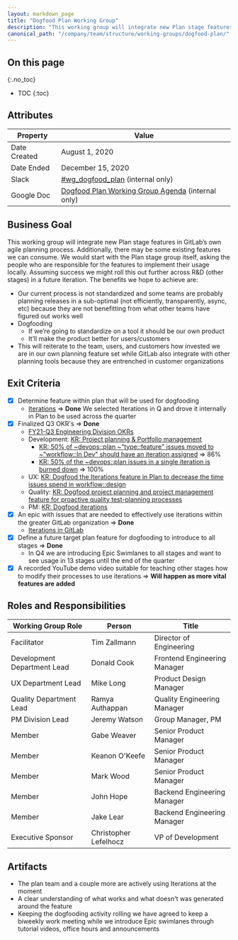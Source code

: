 ```yaml
---
layout: markdown_page
title: "Dogfood Plan Working Group"
description: "This working group will integrate new Plan stage features in GitLab’s own agile planning process."
canonical_path: "/company/team/structure/working-groups/dogfood-plan/"
---
```


## On this page
{:.no_toc}

- TOC
{:toc}

## Attributes

| Property     | Value            |
|--------------|------------------|
| Date Created | August 1, 2020   |
| Date Ended   | December 15, 2020|
| Slack        | [#wg_dogfood_plan](https://gitlab.slack.com/archives/C0188LMC2LQ) (internal only) |
| Google Doc   | [Dogfood Plan Working Group Agenda](https://docs.google.com/document/d/1x7WZd_ilH9N4TvbUwdFKw2hcdlQ80SaN2CmHdNwnEzI/edit) (internal only) |

## Business Goal

This working group will integrate new Plan stage features in GitLab’s own agile planning process. Additionally, there may be some existing features we can consume. We would start with the Plan stage group itself, asking the people who are responsible for the features to implement their usage locally. Assuming success we might roll this out further across R&D (other stages) in a future iteration. The benefits we hope to achieve are:

* Our current process is not standardized and some teams are probably planning releases in a sub-optimal (not efficiently, transparently, async, etc) because they are not benefitting from what other teams have figured out works well
* Dogfooding
    * If we’re going to standardize on a tool it should be our own product
    * It’ll make the product better for users/customers
* This will reiterate to the team, users, and customers how invested we are in our own planning feature set while GitLab also integrate with other planning tools because they are entrenched in customer organizations

## Exit Criteria

* [x] Determine feature within plan that will be used for dogfooding
    * [Iterations](https://docs.gitlab.com/ee/user/group/iterations/) => **Done** We selected Iterations in Q and drove it internally in Plan to be used across the quarter
* [x] Finalized Q3 OKR's => **Done**
    * [FY21-Q3 Engineering Division OKRs](https://gitlab.com/gitlab-com/www-gitlab-com/-/issues/8303)
    * Development: [KR: Project planning & Portfolio management](https://gitlab.com/gitlab-com/www-gitlab-com/-/issues/8429)
      * [KR: 50% of ~devops::plan ~"type::feature" issues moved to ~"workflow::In Dev" should have an iteration assigned](https://gitlab.com/gitlab-com/www-gitlab-com/-/issues/9058) => 86%
      * [KR: 50% of the ~devops::plan issues in a single iteration is burned down](https://gitlab.com/gitlab-com/www-gitlab-com/-/issues/9059) => 100%
    * UX: [KR: Dogfood the Iterations feature in Plan to decrease the time issues spend in workflow::design](https://gitlab.com/gitlab-com/www-gitlab-com/-/issues/8436)
    * Quality: [KR: Dogfood project planning and project management feature for proactive quality test-planning processes](https://gitlab.com/gitlab-com/www-gitlab-com/-/issues/8369)
    * PM: [KR: Dogfood iterations](https://gitlab.com/gitlab-com/Product/-/issues/1406)
* [x] An epic with issues that are needed to effectively use iterations within the greater GitLab organization => **Done**
    * [Iterations in GitLab](https://gitlab.com/groups/gitlab-org/-/epics/2422)
* [x] Define a future target plan feature for dogfooding to introduce to all stages => **Done**
    * In Q4 we are introducing Epic Swimlanes to all stages and want to see usage in 13 stages until the end of the quarter
* [x] A recorded YouTube demo video suitable for teaching other stages how to modify their processes to use iterations => **Will happen as more vital features are added**

## Roles and Responsibilities

| Working Group Role          | Person            | Title                        |
|-----------------------------|-------------------|------------------------------|
| Facilitator                 | Tim Zallmann      | Director of Engineering      |
| Development Department Lead | Donald Cook       | Frontend Engineering Manager |
| UX Department Lead          | Mike Long         | Product Design Manager       |
| Quality Department Lead     | Ramya Authappan   | Quality Engineering Manager  |
| PM Division Lead            | Jeremy Watson     | Group Manager, PM            |
| Member                      | Gabe Weaver       | Senior Product Manager       |
| Member                      | Keanon O'Keefe    | Senior Product Manager       |
| Member                      | Mark Wood         | Senior Product Manager       |
| Member                      | John Hope         | Backend Engineering Manager  |
| Member                      | Jake Lear         | Backend Engineering Manager  |
| Executive Sponsor           | Christopher Lefelhocz | VP of Development        |

## Artifacts

*  The plan team and a couple more are actively using Iterations at the moment
*  A clear understanding of what works and what doesn't was generated around the feature
*  Keeping the dogfooding activity rolling we have agreed to keep a biweekly work meeting while we introduce Epic swimlanes through tutorial videos, office hours and announcements
